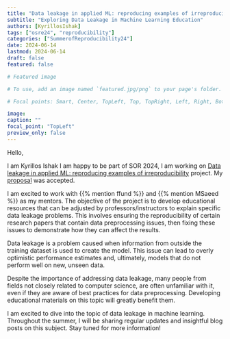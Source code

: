 ```yaml
---
title: "Data leakage in applied ML: reproducing examples of irreproducibility"
subtitle: "Exploring Data Leakage in Machine Learning Education" 
authors: [KyrillosIshak]
tags: ["osre24", "reproducibility"]
categories: ["SummerofReproducibility24"]
date: 2024-06-14
lastmod: 2024-06-14
draft: false
featured: false

# Featured image

# To use, add an image named `featured.jpg/png` to your page's folder.

# Focal points: Smart, Center, TopLeft, Top, TopRight, Left, Right, BottomLeft, Bottom, BottomRight.

image:
caption: ""
focal_point: "TopLeft"
preview_only: false
---
```


Hello,

I am Kyrillos Ishak I am happy to be part of SOR 2024, I am working on [Data leakage in applied ML: reproducing examples of irreproducibility](/project/osre24/nyu/data-leakage/) project. My [proposal](https://drive.google.com/file/d/1u9FGQqxlPMhceKwS_NJxIhkIrQVGIp-0/view) was accepted.

I am excited to work with {{% mention ffund %}} and {{% mention MSaeed %}} as my mentors. The objective of the project is to develop educational resources that can be adjusted by professors/instructors to explain specific data leakage problems. This involves ensuring the reproducibility of certain research papers that contain data preprocessing issues, then fixing these issues to demonstrate how they can affect the results.

Data leakage is a problem caused when information from outside the training dataset is used to create the model. This issue can lead to overly optimistic performance estimates and, ultimately, models that do not perform well on new, unseen data. 

Despite the importance of addressing data leakage, many people from fields not closely related to computer science, are often unfamiliar with it, even if they are aware of best practices for data preprocessing. Developing educational materials on this topic will greatly benefit them.

I am excited to dive into the topic of data leakage in machine learning. Throughout the summer, I will be sharing regular updates and insightful blog posts on this subject. Stay tuned for more information!
